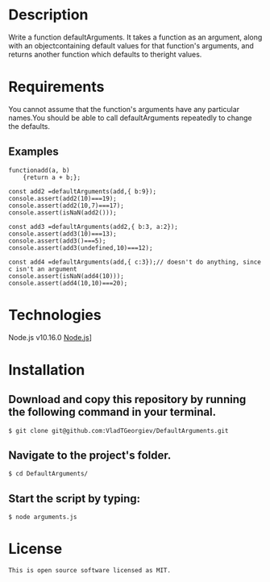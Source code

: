 # Description

Write a function defaultArguments. It takes a function as an argument, along with an objectcontaining default values for that function's arguments, and returns another function which defaults to theright values.

# Requirements

You cannot assume that the function's arguments have any particular names.You should be able to call defaultArguments repeatedly to change the defaults.

## Examples

    functionadd(a, b)
        {return a + b;};

    const add2 =defaultArguments(add,{ b:9});
    console.assert(add2(10)===19);
    console.assert(add2(10,7)===17);
    console.assert(isNaN(add2()));

    const add3 =defaultArguments(add2,{ b:3, a:2});
    console.assert(add3(10)===13);
    console.assert(add3()===5);
    console.assert(add3(undefined,10)===12);

    const add4 =defaultArguments(add,{ c:3});// doesn't do anything, since c isn't an argument
    console.assert(isNaN(add4(10)));
    console.assert(add4(10,10)===20);


# Technologies 

Node.js v10.16.0 [Node.js](https://nodejs.org/)]<br/>



# Installation

## Download and copy this repository by running the following command in your terminal.

    $ git clone git@github.com:VladTGeorgiev/DefaultArguments.git

## Navigate to the project's folder.

    $ cd DefaultArguments/

## Start the script by typing:

    $ node arguments.js



# License
    This is open source software licensed as MIT.





